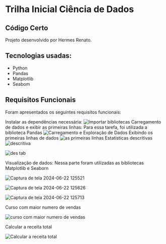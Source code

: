 # Trilha Inicial Ciência de Dados
## Código Certo 
Projeto desenvolvido por Hermes Renato.

## Tecnologias usadas:
* Python 
* Pandas 
* Matplotlib
* Seabom

## Requisitos Funcionais
Foram apresentados os seguintes requisitos funcionais:

Instalar as dependências necessária:
![Importar bibliotecas](https://github.com/HermesSerra/Cod-Certo-Trilha-Banco-de-Dados-/assets/137733947/01f68d0d-601d-49e9-b969-ad327829202b)
Carregamento de dados e exibir as primeiras linhas: Para essa tarefa, foi utilizada a biblioteca Pandas
![Carregamento e Exploração de Dados](https://github.com/HermesSerra/Cod-Certo-Trilha-Banco-de-Dados-/assets/137733947/f890c7c7-7332-4c96-9738-d441b995aeed)
Exibindo os primeiras linhas de dados
![as primeiras linhas](https://github.com/HermesSerra/Cod-Certo-Trilha-Banco-de-Dados-/assets/137733947/23a5a696-161e-44ee-85f3-8303194e83e8)
Estatísticas descritivas
![descritiva](https://github.com/HermesSerra/Cod-Certo-Trilha-Banco-de-Dados-/assets/137733947/e1dd15d8-47e3-468e-8047-dcd8c6e123a5)

![des tab](https://github.com/HermesSerra/Cod-Certo-Trilha-Banco-de-Dados-/assets/137733947/7642b272-b989-43b2-b5d1-6625e5944fdb)

Visualização de dados: Nessa parte foram utilizadas as bibliotecas Matplotlib e Seaborn 

![Captura de tela 2024-06-22 125521](https://github.com/HermesSerra/Cod-Certo-Trilha-Banco-de-Dados-/assets/137733947/5bf9e5f4-560b-4e1f-b34d-1a3e72e3174c)

![Captura de tela 2024-06-22 125626](https://github.com/HermesSerra/Cod-Certo-Trilha-Banco-de-Dados-/assets/137733947/3fead3ba-2797-47e9-a7cd-25eaeae24178)

![Captura de tela 2024-06-22 125713](https://github.com/HermesSerra/Cod-Certo-Trilha-Banco-de-Dados-/assets/137733947/3ea94f0b-d94c-4fb2-aa0a-10c1a6616cc0)

Curso com maior numero de vendas

![curso com maior numero de vendas](https://github.com/HermesSerra/Cod-Certo-Trilha-Banco-de-Dados-/assets/137733947/feb6296b-0bd3-4fdf-afee-e846e7de421b)

Calcular a receita total

![Calcular a receita total](https://github.com/HermesSerra/Cod-Certo-Trilha-Banco-de-Dados-/assets/137733947/09651669-9f0c-4346-94a0-a4cc06c46913)






